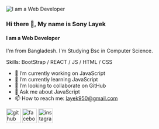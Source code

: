 ![I am a Web Developer](https://scontent.frjh1-1.fna.fbcdn.net/v/t39.30808-6/305616503_456413756528806_7508548072844471987_n.jpg?stp=cp6_dst-jpg&_nc_cat=111&ccb=1-7&_nc_sid=8bfeb9&_nc_eui2=AeHpWqbB-cffLcoQiW-epT6N8tpxzsUC9PPy2nHOxQL080VbYp0pRkcgxkF3tIewExRn705x1yzTKzUbxOpelLSP&_nc_ohc=11uF3O11tPwAX-MwrMU&_nc_ht=scontent.frjh1-1.fna&oh=00_AfAVnuS6B-Lk2rRB_WvNxxYu7y8K_MqKxnFPdNa28DoW6w&oe=63DEDE08)




### Hi there 👋, My name is Sony Layek
#### I am a Web Developer

I'm from Bangladesh. I'm Studying Bsc in Computer Science. 

Skills: BootStrap / REACT / JS / HTML / CSS

- 🔭 I’m currently working on JavaScript 
- 🌱 I’m currently learning JavaScript 
- 👯 I’m looking to collaborate on GitHub 
- 💬 Ask me about JavaScript 
- 📫 How to reach me: layek950@gmail.com 

[<img src='https://cdn.jsdelivr.net/npm/simple-icons@3.0.1/icons/github.svg' alt='github' height='40'>](https://github.com/layek44)  [<img src='https://cdn.jsdelivr.net/npm/simple-icons@3.0.1/icons/facebook.svg' alt='facebook' height='40'>](https://www.facebook.com/https://www.facebook.com/sony.layek44)  [<img src='https://cdn.jsdelivr.net/npm/simple-icons@3.0.1/icons/instagram.svg' alt='instagram' height='40'>](https://www.instagram.com/https://www.instagram.com/layek44//)  

